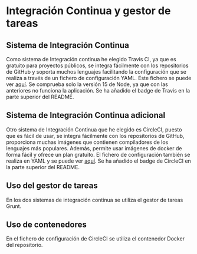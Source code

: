 # Integración Continua y gestor de tareas

## Sistema de Integración Continua

Como sistema de Integración continua he elegido Travis CI, ya que es gratuito para proyectos públicos, se integra fácilmente con los repositorios de GitHub y soporta muchos lenguajes facilitando la configuración que se realiza a través de un fichero de configuración YAML. Este fichero se puede ver [aquí](.travis.yaml). Se comprueba solo la versión 15 de Node, ya que con las anteriores no funciona la aplicación. Se ha añadido el badge de Travis en la parte superior del README.

## Sistema de Integración Continua adicional

Otro sistema de Integración Continua que he elegido es CircleCI, puesto que es fácil de usar, se integra fácilmente con los repositorios de GitHub, proporciona muchas imágenes que contienen compiladores de los lenguajes más populares. Además, permite usar imágenes de docker de forma fácil y ofrece un plan gratuito. El fichero de configuración también se realiza en YAML y se puede ver [aquí](.circleci/config.yml). Se ha añadido el badge de CircleCI en la parte superior del README.

## Uso del gestor de tareas

En los dos sistemas de integración continua se utiliza el gestor de tareas Grunt.

## Uso de contenedores

En el fichero de configuración de CircleCI se utiliza el contenedor Docker del repositorio.
